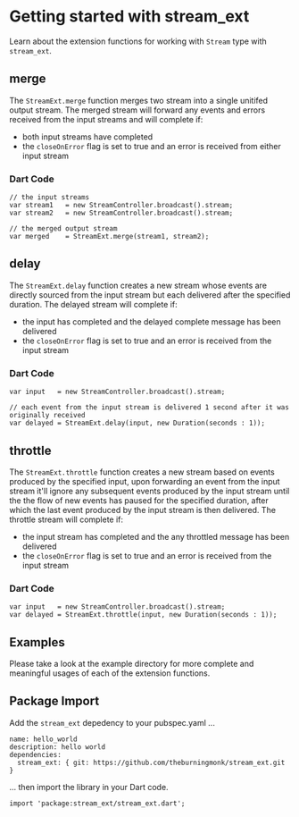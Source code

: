 # Getting started with stream_ext

Learn about the extension functions for working with `Stream` type with `stream_ext`.

## merge

The `StreamExt.merge` function merges two stream into a single unitifed output stream.
The merged stream will forward any events and errors received from the input streams and will complete if:
* both input streams have completed
* the `closeOnError` flag is set to true and an error is received from either input stream

### Dart Code

    // the input streams
    var stream1   = new StreamController.broadcast().stream;
    var stream2   = new StreamController.broadcast().stream;

    // the merged output stream
    var merged	  = StreamExt.merge(stream1, stream2);

## delay

The `StreamExt.delay` function creates a new stream whose events are directly sourced from the input stream but each delivered after the specified duration.
The delayed stream will complete if:
* the input has completed and the delayed complete message has been delivered
* the `closeOnError` flag is set to true and an error is received from the input stream

### Dart Code

    var input   = new StreamController.broadcast().stream;

	// each event from the input stream is delivered 1 second after it was originally received
    var delayed	= StreamExt.delay(input, new Duration(seconds : 1));

## throttle

The `StreamExt.throttle` function creates a new stream based on events produced by the specified input, upon forwarding an event from the input stream it'll ignore any subsequent events produced by the input stream until the the flow of new events has paused for the specified duration, after which the last event produced by the input stream is then delivered.
The throttle stream will complete if:
* the input stream has completed and the any throttled message has been delivered
* the `closeOnError` flag is set to true and an error is received from the input stream

### Dart Code

    var input   = new StreamController.broadcast().stream;
    var delayed	= StreamExt.throttle(input, new Duration(seconds : 1));


## Examples

Please take a look at the example directory for more complete and meaningful usages of each of the extension functions.

## Package Import

Add the `stream_ext` depedency to your pubspec.yaml ...

    name: hello_world
    description: hello world
    dependencies:
      stream_ext: { git: https://github.com/theburningmonk/stream_ext.git }

... then import the library in your Dart code.

    import 'package:stream_ext/stream_ext.dart';